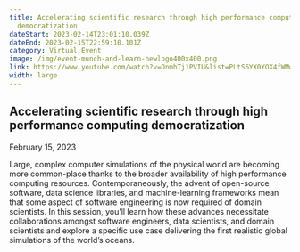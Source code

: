 ```yaml
---
title: Accelerating scientific research through high performance computing
  democratization
dateStart: 2023-02-14T23:01:10.039Z
dateEnd: 2023-02-15T22:59:10.101Z
category: Virtual Event
image: /img/event-munch-and-learn-newlogo400x400.png
link: https://www.youtube.com/watch?v=DnmhTj1PVIU&list=PLtS6YX0YOX4fWMwKbp9blyI1GLdXlbWjY
width: large
---
```

## Accelerating scientific research through high performance computing democratization

February 15, 2023

Large, complex computer simulations of the physical world are becoming more common-place thanks to the broader availability of high performance computing resources. Contemporaneously, the advent of open-source software, data science libraries, and machine-learning frameworks mean that some aspect of software engineering is now required of domain scientists. In this session, you’ll learn how these advances necessitate collaborations amongst software engineers, data scientists, and domain scientists and explore a specific use case delivering the first realistic global simulations of the world’s oceans.
